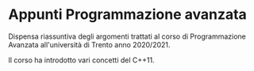 # Appunti Programmazione avanzata

Dispensa riassuntiva degli argomenti trattati al corso di Programmazione Avanzata all'università di Trento anno 2020/2021.

Il corso ha introdotto vari concetti del C++11.
